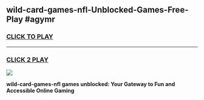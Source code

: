 
## wild-card-games-nfl-Unblocked-Games-Free-Play #agymr
<h3>
<a href="https://us.freeplayer.one?title=wild-card-games-nfl&ref=9M">CLICK TO PLAY</a></h3>
<hr>

<h3>
<a href="https://us.freeplayer.one?title=wild-card-games-nfl&ref=9M">CLICK 2 PLAY</a>
  
</h3>

<a href="https://us.freeplayer.one?title=wild-card-games-nfl&ref=9M"><img src="https://clearcache.store/games.png"></a>


**wild-card-games-nfl games unblocked: Your Gateway to Fun and Accessible Online Gaming**
